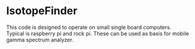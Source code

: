 # IsotopeFinder
This code is designed to operate on
small single board computers.  
Typical is raspberry pi and rock pi.
These can be used as basis for mobile 
gamma spectrum analyzer.
